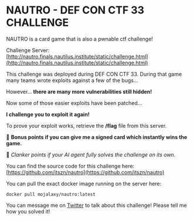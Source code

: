 # NAUTRO - DEF CON CTF 33 CHALLENGE

NAUTRO is a card game that is also a pwnable ctf challenge!

Challenge Server: [http://nautro.finals.nautilus.institute/static/challenge.html](http://nautro.finals.nautilus.institute/static/challenge.html)

This challenge was deployed during DEF CON CTF 33. During that game many teams wrote exploits against a few of the bugs...

However... **there are many more vulnerabilities still hidden!**

Now some of those easier exploits have been patched...

**I challenge you to exploit it again!**

To prove your exploit works, retrieve the **/flag** file from this server.

🌠 **Bonus points if you can give me a signed card which instantly wins the game.**

🤖 _Clanker points if your AI agent fully solves the challenge on its own._

You can find the source code for this challenge here: [https://github.com/itszn/nautro](https://github.com/itszn/nautro)

You can pull the exact docker image running on the server here:

```
docker pull mojalaxy/nautro:latest
```

You can message me on [Twitter](https://x.com/itszn13) to talk about this challenge! Please tell me how you solved it!